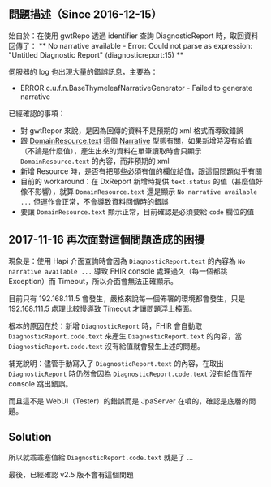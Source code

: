 問題描述（Since 2016-12-15）
--------------------------

始自於：在使用 gwtRepo 透過 identifier 查詢 DiagnosticReport 時，取回資料回傳了：
** No narrative available - Error: Could not parse as expression: \"Untitled Diagnostic Report\" (diagnosticreport:15) **

伺服器的 log 也出現大量的錯誤訊息，主要為：

- ERROR c.u.f.n.BaseThymeleafNarrativeGenerator - Failed to generate narrative


已經確認的事項：

- 對 gwtRepor 來說，是因為回傳的資料不是預期的 xml 格式而導致錯誤
- 跟 [DomainResource.text](http://hl7.org/fhir/domainresource-definitions.html#DomainResource.text) 這個 [Narrative](http://hl7.org/fhir/narrative.html#Narrative) 型態有關，如果新增時沒有給值（不論是什麼值），產生出來的資料在單筆讀取時會只顯示 `DomainResource.text` 的內容，而非預期的 xml
- 新增 Resource 時，是否有把那些必須有值的欄位給值，跟這個問題似乎有關
- 目前的 workaround：在 DxReport 新增時提供 `text.status` 的值（甚麼值好像不影響），就算 `DomainResource.text` 還是顯示 `No narrative available ...` 但運作會正常，不會導致資料回傳時的錯誤
- 要讓 `DomainResource.text` 顯示正常，目前確認是必須要給 `code` 欄位的值


2017-11-16 再次面對這個問題造成的困擾
-----------------------------------

現象是：使用 Hapi 介面查詢時會因為 `DiagnosticReport.text` 的內容為 `No narrative available ...` 
導致 FHIR console 處理過久（每一個都跳 Exception）而 Timeout，所以介面會無法正確顯示。

目前只有 192.168.111.5 會發生，嚴格來說每一個佈署的環境都會發生，只是 192.168.111.5 處理比較慢導致 Timeout 才讓問題浮上檯面。

根本的原因在於：新增 `DiagnosticReport` 時，FHIR 會自動取 `DiagnosticReport.code.text` 來產生 
`DiagnosticReport.text` 的內容，當 `DiagnosticReport.code.text` 沒有給值就會發生上述的問題。

補充說明：儘管手動寫入了 `DiagnosticReport.text` 的內容，在取出 `DiagnosticReport` 時仍然會因為
`DiagnosticReport.code.text` 沒有給值而在 console 跳出錯誤。

而且這不是 WebUI（Tester）的錯誤而是 JpaServer 在噴的，確認是底層的問題。


Solution
--------

所以就乖乖塞值給 `DiagnosticReport.code.text` 就是了 ...


最後，已經確認 v2.5 版不會有這個問題
